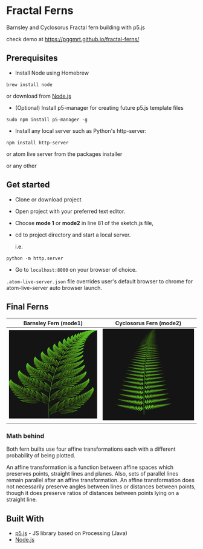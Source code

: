 # Fractal Ferns

Barnsley and Cyclosorus Fractal fern building with p5.js

check demo at https://pggmrt.github.io/fractal-ferns/



## Prerequisites

-  Install Node using Homebrew

```
brew install node
```

or download from [Node.js ](https://nodejs.org/)


- (Optional) Install p5-manager for creating future p5.js template files

```
sudo npm install p5-manager -g
```


* Install any local server such as Python's http-server:

```
npm install http-server
```

  or atom live server from the packages installer

  or any other

## Get started

- Clone or download project
- Open project with your preferred text editor.
- Choose **mode 1** or **mode2** in line 81 of the sketch.js file,
- cd to project directory and start a local server.

  i.e.
```
python -m http.server
```
- Go to `localhost:8000` on your browser of choice.

`.atom-live-server.json`  file overrides user's default browser to chrome for atom-live-server auto browser launch.

## Final Ferns


Barnsley Fern   (mode1)          |  Cyclosorus Fern (mode2)
:-------------------------:|:-------------------------:
![Barnsley Fern](/images/Barnsley.png "Barnsley Fern")  |  ![Cyclosorus Fern](/images/Cyclosorus.png "Cyclosorus Fern")



### Math behind

Both fern builts use four affine transformations each with a different probability of being plotted.

An affine transformation is a function between affine spaces which preserves points, straight lines and planes. Also, sets of parallel lines remain parallel after an affine transformation. An affine transformation does not necessarily preserve angles between lines or distances between points, though it does preserve ratios of distances between points lying on a straight line.


## Built With

* [p5.js](https://p5js.org) - JS library based on Processing (Java)
* [Node.js](https://nodejs.org/)
